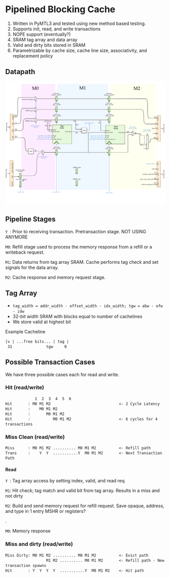 
# Pipelined Blocking Cache 
1. Written in PyMTL3 and tested using new method based testing.
2. Supports init, read, and write transactions
3. NOPE support (eventually?)
4. SRAM tag array and data array
5. Valid and dirty bits stored in SRAM
6. Parametrizable by cache size, cache line size, associativity, and replacement policy 

## Datapath
![Pipelined Blocking Cache Datapath](/figures/pipelined_blocking_cache.svg)
## Pipeline Stages

`Y `: Prior to receiving transaction. Pretransaction stage. NOT USING ANYMORE

`M0`: Refill stage used to process the memory response from a refill or a writeback request.

`M1`: Data returns from tag array SRAM. Cache performs tag check and set signals for the data array.

`M2`: Cache response and memory request stage.   

## Tag Array
- `tag_width = addr_width - offset_width - idx_width; tgw = abw - ofw - idw `
- 32-bit width SRAM with blocks equal to number of cachelines
- We store valid at highest bit

Example Cacheline
```
|v | ...free bits... | tag |
 31               tgw     0
```

## Possible Transaction Cases
We have three possible cases each for read and write.

### Hit (read/write)
```
             1  2  3  4  5  6
Hit       : M0 M1 M2                              <- 2 Cycle Latency
Hit       :    M0 M1 M2                           
Hit       :       M0 M1 M2                         
Hit       :          M0 M1 M2                     <- 6 cycles for 4 transactions
```

### Miss Clean (read/write)
```
Miss      : M0 M1 M2 .......... M0 M1 M2          <- Refill path
Trans     :    Y  Y  ...........Y  M0 M1 M2       <- Next Transaction Path 
```
#### Read
`Y `: Tag array access by setting index, valid, and read req.

`M1`: Hit check; tag match and valid bit from tag array. Results in a miss and not dirty

`M2`: Build and send memory request for refill request. Save opaque, address, and type in 1 entry MSHR or registers?

.

`M0`: Memory response   
 

### Miss and dirty (read/write)
```
Miss Dirty: M0 M1 M2 .......... M0 M1 M2          <- Evict path
                  M1 M2 .......... M0 M1 M2       <- Refill path - New transaction spawns
Hit       : Y  Y  Y  Y  ...........Y  M0 M1 M2    <- Hit path
```


